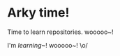 # Arky time!
Time to learn repositories. wooooo~!

I'm *learning*\~! wooooo~! \o/

<!--I remembered how to comment wooooo! \o/-->
